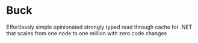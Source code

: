 # Buck
Effortlessly simple opinionated strongly typed read through cache for .NET that scales from one node to one million with zero code changes
